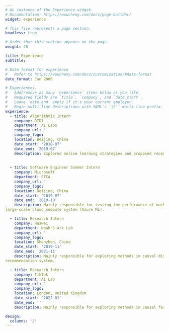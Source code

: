 ```yaml
---
# An instance of the Experience widget.
# Documentation: https://wowchemy.com/docs/page-builder/
widget: experience

# This file represents a page section.
headless: true

# Order that this section appears on the page.
weight: 40

title: Experience
subtitle:

# Date format for experience
#   Refer to https://wowchemy.com/docs/customization/#date-format
date_format: Jan 2006

# Experiences.
#   Add/remove as many `experience` items below as you like.
#   Required fields are `title`, `company`, and `date_start`.
#   Leave `date_end` empty if it's your current employer.
#   Begin multi-line descriptions with YAML's `|2-` multi-line prefix.
experience:
  - title: Algorithmic Intern
    company: DIDI
    department: AI Labs
    company_url: ''
    company_logo: 
    location: Beijing, China
    date_start: '2018-07'
    date_end: '2019-07'
    description: Explored online learning strategies and proposed recommendation algorithm under budget limitation.
        
        
  - title: Software Engineer Summer Intern
    company: Microsoft
    department: STCA
    company_url: ''
    company_logo:
    location: Beijing, China
    date_start: '2019-07'
    date_end: '2019-10'
    description: Mainly responsible for testing the performance of machine learning training in the integrated environment on 
large-scale cloud compute system (Azure ML).

  - title: Research Intern
    company: Huawei
    department: Noah'S Ark Lab
    company_url: ''
    company_logo:
    location: Shenzhen, China
    date_start: '2019-11'
    date_end: '2021-11'
    description: Mainly responsible for exploring methods in causal disentanglement, causal representation learning and causal 
recommendation system.

  - title: Research Intern
    company: TikTok
    department: AI Lab
    company_url: ''
    company_logo:
    location: London, United Kingdom
    date_start: '2022-01'
    date_end: ''
    description: Mainly responsible for exploring methods in causal fairness recommendation system.

design:
  columns: '2'
---
```

